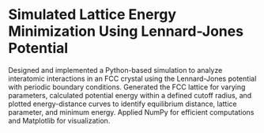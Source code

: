 # Simulated Lattice Energy Minimization Using Lennard-Jones Potential
Designed and implemented a Python-based simulation to analyze interatomic interactions in an FCC crystal using the Lennard-Jones potential with periodic boundary conditions. Generated the FCC lattice for varying parameters, calculated potential energy within a defined cutoff radius, and plotted energy-distance curves to identify equilibrium distance, lattice parameter, and minimum energy. Applied NumPy for efficient computations and Matplotlib for visualization.

